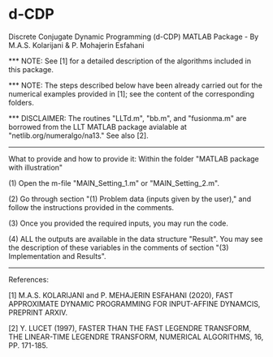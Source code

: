 # d-CDP

Discrete Conjugate Dynamic Programming (d-CDP) MATLAB Package - By M.A.S. Kolarijani & P. Mohajerin Esfahani


*** NOTE: See [1] for a detailed description of the algorithms included in this package. 

*** NOTE: The steps described below have been already carried out for the numerical examples provided in [1]; see the content of the corresponding folders.
   
*** DISCLAIMER: The routines "LLTd.m", "bb.m", and "fusionma.m" are borrowed from the LLT MATLAB package avialable at "netlib.org/numeralgo/na13." See also [2].

-------------------------------

What to provide and how to provide it: Within the folder "MATLAB package with illustration"

(1) Open the m-file "MAIN_Setting_1.m" or "MAIN_Setting_2.m".

(2) Go through section "(1) Problem data (inputs given by the user)," and follow the instructions provided in the comments.

(3) Once you provided the required inputs, you may run the code.

(4) ALL the outputs are available in the data structure "Result". You may see the description of these variables in the comments of section "(3) Implementation and Results".

-------------------------------
References:

[1] M.A.S. KOLARIJANI and P. MEHAJERIN ESFAHANI (2020), FAST APPROXIMATE DYNAMIC PROGRAMMING FOR INPUT-AFFINE DYNAMCIS, PREPRINT ARXIV.

[2] Y. LUCET (1997), FASTER THAN THE FAST LEGENDRE TRANSFORM, THE LINEAR-TIME LEGENDRE TRANSFORM, NUMERICAL ALGORITHMS, 16, PP. 171-185.
